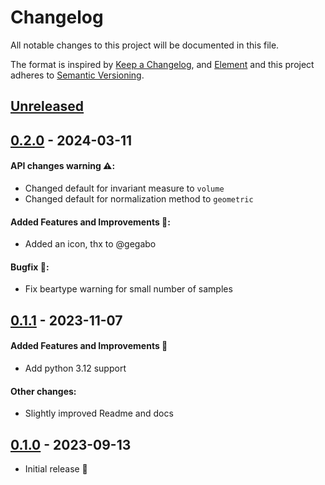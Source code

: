 # Changelog

All notable changes to this project will be documented in this file.

The format is inspired by [Keep a Changelog](https://keepachangelog.com/en/1.0.0/),
and [Element](https://github.com/vector-im/element-android)
and this project adheres to [Semantic Versioning](https://semver.org/spec/v2.0.0.html).

[//]: # (Available sections in changelog)
[//]: # (#### API changes warning ⚠️:)
[//]: # (#### Added Features and Improvements 🙌:)
[//]: # (#### Bugfix 🐛:)
[//]: # (#### Other changes:)


## [Unreleased]


## [0.2.0] - 2024-03-11
#### API changes warning ⚠️:
- Changed default for invariant measure to `volume`
- Changed default for normalization method to `geometric`

#### Added Features and Improvements 🙌:
- Added an icon, thx to @gegabo

#### Bugfix 🐛:
- Fix beartype warning for small number of samples


## [0.1.1] - 2023-11-07
#### Added Features and Improvements 🙌
- Add python 3.12 support

#### Other changes:
- Slightly improved Readme and docs


## [0.1.0] - 2023-09-13
- Initial release 🎉


[Unreleased]: https://github.com/moldyn/normi/compare/v0.2.0...main
[0.2.0]: https://github.com/moldyn/normi/compare/v0.1.1...v0.2.0
[0.1.1]: https://github.com/moldyn/normi/compare/v0.1.0...v0.1.1
[0.1.0]: https://github.com/moldyn/normi/tree/v0.1.0
